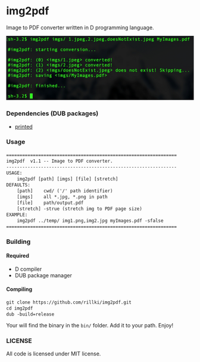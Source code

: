 # img2pdf
Image to PDF converter written in D programming language.

<img src="assets/screenshot.jpeg">

### Dependencies (DUB packages)
* [printed](https://github.com/AuburnSounds/printed)

### Usage
```
================================================================
img2pdf  v1.1 -- Image to PDF converter.
----------------------------------------------------------------
USAGE:
	img2pdf [path] [imgs] [file] [stretch]
DEFAULTS:
	[path]	  cwd/ ('/' path identifier)
	[imgs]	  all *.jpg, *.png in path
	[file]	  path/output.pdf
	[stretch] -strue (stretch img to PDF page size)
EXAMPLE:
	img2pdf ../temp/ img1.png,img2.jpg myImages.pdf -sfalse
================================================================
```

### Building
#### Required
* D compiler
* DUB package manager

#### Compiling
```
git clone https://github.com/rillki/img2pdf.git
cd img2pdf
dub -build=release
```
Your will find the binary in the `bin/` folder. Add it to your path. Enjoy!

### LICENSE
All code is licensed under MIT license.
